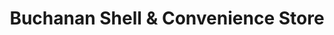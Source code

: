 ---
title: "Buchanan Shell & Convenience Store"
url: /buchanan/buchanan-shell-and-convenience-store/
shop: convenience
---